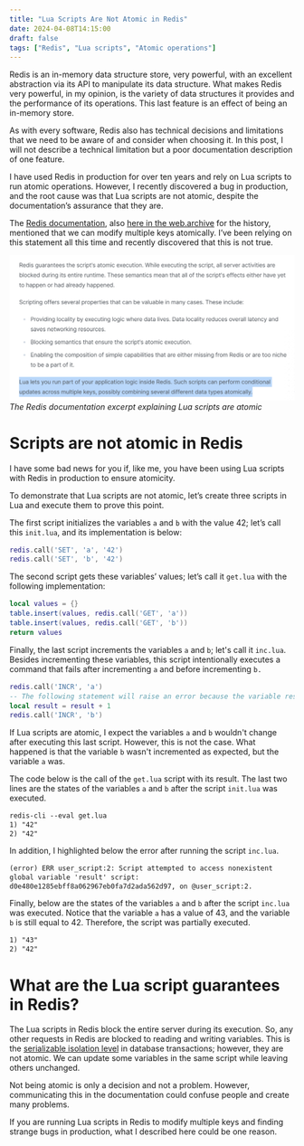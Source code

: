 ```yaml
---
title: "Lua Scripts Are Not Atomic in Redis"
date: 2024-04-08T14:15:00
draft: false
tags: ["Redis", "Lua scripts", "Atomic operations"]
---
```


Redis is an in-memory data structure store, very powerful, with an excellent abstraction via its API to manipulate its data structure. What makes Redis very powerful, in my opinion, is the variety of data structures it provides and the performance of its operations. This last feature is an effect of being an in-memory store.

As with every software, Redis also has technical decisions and limitations that we need to be aware of and consider when choosing it. In this post, I will not describe a technical limitation but a poor documentation description of one feature.

I have used Redis in production for over ten years and rely on Lua scripts to run atomic operations. However, I recently discovered a bug in production, and the root cause was that Lua scripts are not atomic, despite the documentation’s assurance that they are.

The [Redis documentation](https://redis.io/docs/interact/programmability/eval-intro/), also [here in the web.archive](https://web.archive.org/web/20240406001433/https://redis.io/docs/interact/programmability/eval-intro/) for the history, mentioned that we can modify multiple keys atomically. I’ve been relying on this statement all this time and recently discovered that this is not true.


![](/lua-scripts-are-not-atomic-in-redis/redis_doc.png)
*The Redis documentation excerpt explaining Lua scripts are atomic*

# Scripts are not atomic in Redis

I have some bad news for you if, like me, you have been using Lua scripts with Redis in production to ensure atomicity.

To demonstrate that Lua scripts are not atomic, let’s create three scripts in Lua and execute them to prove this point.

The first script initializes the variables `a` and `b` with the value 42; let’s call this `init.lua`, and its implementation is below:
```Lua
redis.call('SET', 'a', '42')
redis.call('SET', 'b', '42')
```


The second script gets these variables’ values; let’s call it `get.lua` with the following implementation:
```lua
local values = {}
table.insert(values, redis.call('GET', 'a'))
table.insert(values, redis.call('GET', 'b'))
return values
```

Finally, the last script increments the variables `a` and `b`; let's call it `inc.lua`. Besides incrementing these variables, this script intentionally executes a command that fails after incrementing `a` and before incrementing `b.`

```lua
redis.call('INCR', 'a')
-- The following statement will raise an error because the variable result doesn't exist yet.
local result = result + 1
redis.call('INCR', 'b')
```

If Lua scripts are atomic, I expect the variables `a` and `b` wouldn't change after executing this last script. However, this is not the case. What happened is that the variable `b` wasn't incremented as expected, but the variable `a` was.

The code below is the call of the `get.lua` script with its result. The last two lines are the states of the variables `a` and `b` after the script `init.lua` was executed.
```code
redis-cli --eval get.lua
1) "42"
2) "42"
```

In addition, I highlighted below the error after running the script `inc.lua`.
```code
(error) ERR user_script:2: Script attempted to access nonexistent global variable 'result' script: d0e480e1285ebff8a062967eb0fa7d2ada562d97, on @user_script:2.
```

Finally, below are the states of the variables `a` and `b` after the script `inc.lua` was executed. Notice that the variable `a` has a value of 43, and the variable `b` is still equal to 42. Therefore, the script was partially executed.
```code
1) "43"
2) "42"
```

# What are the Lua script guarantees in Redis?

The Lua scripts in Redis block the entire server during its execution. So, any other requests in Redis are blocked to reading and writing variables. This is the [serializable isolation level](https://en.wikipedia.org/wiki/Isolation_\(database_systems\)#Serializable) in database transactions; however, they are not atomic. We can update some variables in the same script while leaving others unchanged.

Not being atomic is only a decision and not a problem. However, communicating this in the documentation could confuse people and create many problems.

If you are running Lua scripts in Redis to modify multiple keys and finding strange bugs in production, what I described here could be one reason.
